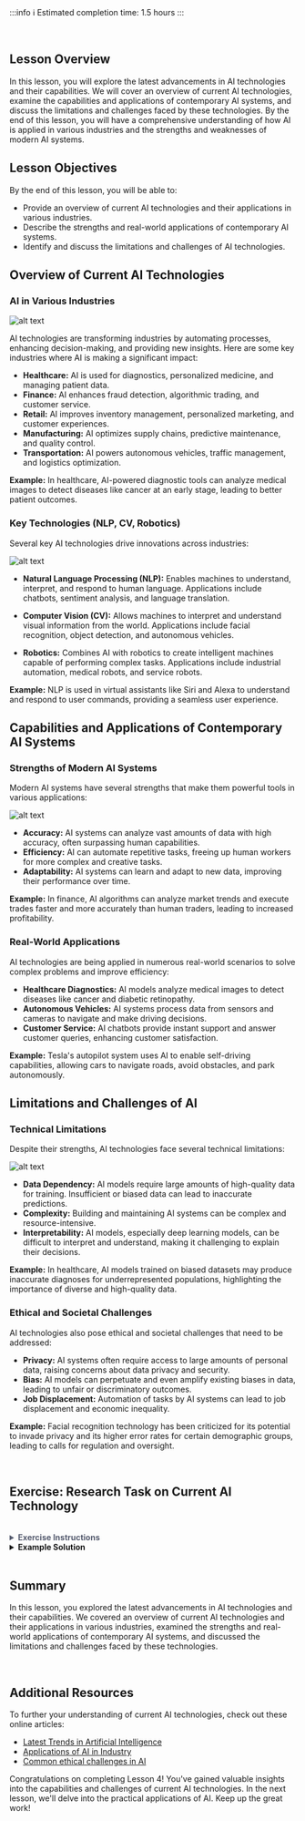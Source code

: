 <!-- # **Lesson 4: Current AI Technologies and Their Capabilities** -->

<br>

:::info
:information_source: Estimated completion time: 1.5 hours
:::

<br>

## **Lesson Overview**

In this lesson, you will explore the latest advancements in AI technologies and their capabilities. We will cover an overview of current AI technologies, examine the capabilities and applications of contemporary AI systems, and discuss the limitations and challenges faced by these technologies. By the end of this lesson, you will have a comprehensive understanding of how AI is applied in various industries and the strengths and weaknesses of modern AI systems.

## **Lesson Objectives**

By the end of this lesson, you will be able to:

- Provide an overview of current AI technologies and their applications in various industries.
- Describe the strengths and real-world applications of contemporary AI systems.
- Identify and discuss the limitations and challenges of AI technologies.

## **Overview of Current AI Technologies**

### AI in Various Industries

![alt text](https://education-team-2020.s3.eu-west-1.amazonaws.com/ai-async-1/module-1-exploring-ai-fundamentals/lesson-4/ai-in-various-industries.jpg)

AI technologies are transforming industries by automating processes, enhancing decision-making, and providing new insights. Here are some key industries where AI is making a significant impact:

- **Healthcare:** AI is used for diagnostics, personalized medicine, and managing patient data.
- **Finance:** AI enhances fraud detection, algorithmic trading, and customer service.
- **Retail:** AI improves inventory management, personalized marketing, and customer experiences.
- **Manufacturing:** AI optimizes supply chains, predictive maintenance, and quality control.
- **Transportation:** AI powers autonomous vehicles, traffic management, and logistics optimization.

**Example:**
In healthcare, AI-powered diagnostic tools can analyze medical images to detect diseases like cancer at an early stage, leading to better patient outcomes.

### Key Technologies (NLP, CV, Robotics)

Several key AI technologies drive innovations across industries:

![alt text](https://education-team-2020.s3.eu-west-1.amazonaws.com/ai-async-1/module-1-exploring-ai-fundamentals/lesson-4/nlp-cv-robotics.jpg)

- **Natural Language Processing (NLP):** Enables machines to understand, interpret, and respond to human language. Applications include chatbots, sentiment analysis, and language translation.
- **Computer Vision (CV):** Allows machines to interpret and understand visual information from the world. Applications include facial recognition, object detection, and autonomous vehicles.

- **Robotics:** Combines AI with robotics to create intelligent machines capable of performing complex tasks. Applications include industrial automation, medical robots, and service robots.

**Example:**
NLP is used in virtual assistants like Siri and Alexa to understand and respond to user commands, providing a seamless user experience.

## **Capabilities and Applications of Contemporary AI Systems**

### Strengths of Modern AI Systems

Modern AI systems have several strengths that make them powerful tools in various applications:

![alt text](https://education-team-2020.s3.eu-west-1.amazonaws.com/ai-async-1/module-1-exploring-ai-fundamentals/lesson-4/modern-ai.jpg)

- **Accuracy:** AI systems can analyze vast amounts of data with high accuracy, often surpassing human capabilities.
- **Efficiency:** AI can automate repetitive tasks, freeing up human workers for more complex and creative tasks.
- **Adaptability:** AI systems can learn and adapt to new data, improving their performance over time.

**Example:**
In finance, AI algorithms can analyze market trends and execute trades faster and more accurately than human traders, leading to increased profitability.

### Real-World Applications

AI technologies are being applied in numerous real-world scenarios to solve complex problems and improve efficiency:

- **Healthcare Diagnostics:** AI models analyze medical images to detect diseases like cancer and diabetic retinopathy.
- **Autonomous Vehicles:** AI systems process data from sensors and cameras to navigate and make driving decisions.
- **Customer Service:** AI chatbots provide instant support and answer customer queries, enhancing customer satisfaction.

**Example:**
Tesla's autopilot system uses AI to enable self-driving capabilities, allowing cars to navigate roads, avoid obstacles, and park autonomously.

## **Limitations and Challenges of AI**

### Technical Limitations

Despite their strengths, AI technologies face several technical limitations:

![alt text](https://education-team-2020.s3.eu-west-1.amazonaws.com/ai-async-1/module-1-exploring-ai-fundamentals/lesson-4/limitations-ai.jpg)

- **Data Dependency:** AI models require large amounts of high-quality data for training. Insufficient or biased data can lead to inaccurate predictions.
- **Complexity:** Building and maintaining AI systems can be complex and resource-intensive.
- **Interpretability:** AI models, especially deep learning models, can be difficult to interpret and understand, making it challenging to explain their decisions.

**Example:**
In healthcare, AI models trained on biased datasets may produce inaccurate diagnoses for underrepresented populations, highlighting the importance of diverse and high-quality data.

### Ethical and Societal Challenges

AI technologies also pose ethical and societal challenges that need to be addressed:

- **Privacy:** AI systems often require access to large amounts of personal data, raising concerns about data privacy and security.
- **Bias:** AI models can perpetuate and even amplify existing biases in data, leading to unfair or discriminatory outcomes.
- **Job Displacement:** Automation of tasks by AI systems can lead to job displacement and economic inequality.

**Example:**
Facial recognition technology has been criticized for its potential to invade privacy and its higher error rates for certain demographic groups, leading to calls for regulation and oversight.

<br />

## **Exercise: Research Task on Current AI Technology**

<br />

<details style="font-size: 14px; cursor: pointer; outline: none; color: #575d70;">
<summary><strong>Exercise Instructions</strong></summary>

In this exercise, you will research a current AI technology and write a brief report on its capabilities and limitations. Follow these steps to complete the exercise:

1. **Select an AI Technology:**

   - Choose a specific AI technology that interests you (e.g., NLP, computer vision, robotics).

2. **Research the Technology:**

   - Use online resources to gather information about the selected technology. Focus on its capabilities, real-world applications, and limitations.

3. **Write the Report:**
   - Write a brief report (200-300 words) that includes:
     - An overview of the AI technology.
     - Its key capabilities and strengths.
     - Real-world applications of the technology.
     - Limitations and challenges associated with the technology.

</details>

<details>
<summary><strong>Example Solution</strong></summary>

**Selected AI Technology: Computer Vision**

**Overview:**
Computer vision (CV) is a field of AI that enables machines to interpret and understand visual information from the world. It involves the development of algorithms that can process images and videos to recognize objects, faces, text, and other visual elements.

**Capabilities and Strengths:**

- **Object Detection:** CV algorithms can identify and locate objects within an image, making it useful for applications like autonomous vehicles and security systems.
- **Image Classification:** CV models can classify images into different categories with high accuracy, aiding in tasks like medical diagnosis and quality control.
- **Facial Recognition:** CV technology can recognize and verify human faces, enabling applications in security and authentication.

**Real-World Applications:**

- **Autonomous Vehicles:** CV systems process data from cameras and sensors to detect and recognize objects, such as pedestrians, vehicles, and traffic signs. This capability is essential for safe navigation and decision-making in self-driving cars.
- **Healthcare Diagnostics:** CV models analyze medical images, such as X-rays and MRIs, to detect abnormalities like tumors and fractures. This assists doctors in making accurate diagnoses and treatment plans.
- **Security and Surveillance:** CV technology is used in facial recognition systems to enhance security in public spaces, airports, and high-security facilities by identifying individuals in real-time.

**Limitations and Challenges:**

- **Data Dependency:** High-quality and diverse datasets are crucial for training effective CV models. Limited or biased data can result in poor performance and inaccurate predictions.
- **Privacy Concerns:** The use of facial recognition and surveillance systems raises significant privacy issues, as individuals may be monitored without their consent.
- **Ethical Considerations:** CV models can inadvertently perpetuate biases present in the training data, leading to unfair treatment of certain demographic groups.

</details>

<br />

## **Summary**

In this lesson, you explored the latest advancements in AI technologies and their capabilities. We covered an overview of current AI technologies and their applications in various industries, examined the strengths and real-world applications of contemporary AI systems, and discussed the limitations and challenges faced by these technologies.

<br />

## **Additional Resources**

To further your understanding of current AI technologies, check out these online articles:

- [Latest Trends in Artificial Intelligence](https://www.newark.com/latest-trends-in-artificial-intelligence)
- [Applications of AI in Industry](https://builtin.com/artificial-intelligence)
- [Common ethical challenges in AI](https://www.coe.int/en/web/bioethics/common-ethical-challenges-in-ai)

Congratulations on completing Lesson 4! You've gained valuable insights into the capabilities and challenges of current AI technologies. In the next lesson, we'll delve into the practical applications of AI. Keep up the great work!
